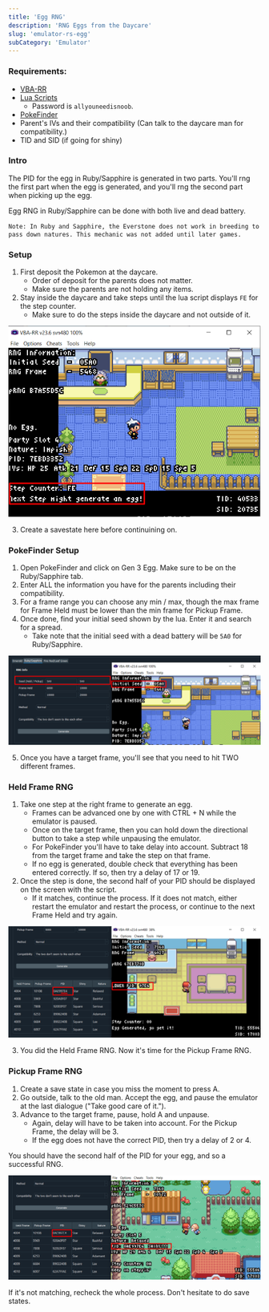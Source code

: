 ```yaml
---
title: 'Egg RNG'
description: 'RNG Eggs from the Daycare'
slug: 'emulator-rs-egg'
subCategory: 'Emulator'
---
```


### Requirements:

- [VBA-RR](https://code.google.com/archive/p/vba-rerecording/downloads)
- [Lua Scripts](https://pokerng.forumcommunity.net/?t=56443955&p=396434940)
  - Password is `allyouneedisnoob`.
- [PokeFinder](https://github.com/Admiral-Fish/PokeFinder/releases)
- Parent's IVs and their compatibility (Can talk to the daycare man for compatibility.)
- TID and SID (if going for shiny)

### Intro

The PID for the egg in Ruby/Sapphire is generated in two parts. You'll rng the first part when the egg is generated, and you'll rng the second part when picking up the egg.

Egg RNG in Ruby/Sapphire can be done with both live and dead battery.

```
Note: In Ruby and Sapphire, the Everstone does not work in breeding to pass down natures. This mechanic was not added until later games.
```

### Setup

1. First deposit the Pokemon at the daycare.
   - Order of deposit for the parents does not matter.
   - Make sure the parents are not holding any items.
2. Stay inside the daycare and take steps until the lua script displays `FE` for the step counter.
   - Make sure to do the steps inside the daycare and not outside of it.

![](https://github.com/ShinySylveon04/PokemonRNGGuidesPics/blob/main/Screenshot_9.png?raw=true)

3. Create a savestate here before continuining on.

### PokeFinder Setup

1. Open PokeFinder and click on Gen 3 Egg. Make sure to be on the Ruby/Sapphire tab.
2. Enter ALL the information you have for the parents including their compatibility.
3. For a frame range you can choose any min / max, though the max frame for Frame Held must be lower than the min frame for Pickup Frame.
4. Once done, find your initial seed shown by the lua. Enter it and search for a spread.
   - Take note that the initial seed with a dead battery will be `5A0` for Ruby/Sapphire.

![](https://github.com/ShinySylveon04/PokemonRNGGuidesPics/blob/main/Screenshot_10.png?raw=true)

5. Once you have a target frame, you'll see that you need to hit TWO different frames.

### Held Frame RNG

1. Take one step at the right frame to generate an egg.
   - Frames can be advanced one by one with CTRL + N while the emulator is paused.
   - Once on the target frame, then you can hold down the directional button to take a step while unpausing the emulator.
   - For PokeFinder you'll have to take delay into account. Subtract 18 from the target frame and take the step on that frame.
   - If no egg is generated, double check that everything has been entered correctly. If so, then try a delay of 17 or 19.
2. Once the step is done, the second half of your PID should be displayed on the screen with the script.
   - If it matches, continue the process. If it does not match, either restart the emulator and restart the process, or continue to the next Frame Held and try again.

![](https://github.com/ShinySylveon04/PokemonRNGGuidesPics/blob/main/Screenshot_7.png?raw=true)

3. You did the Held Frame RNG. Now it's time for the Pickup Frame RNG.

### Pickup Frame RNG

1. Create a save state in case you miss the moment to press A.
2. Go outside, talk to the old man. Accept the egg, and pause the emulator at the last dialogue ("Take good care of it.").
3. Advance to the target frame, pause, hold A and unpause.
   - Again, delay will have to be taken into account. For the Pickup Frame, the delay will be 3.
   - If the egg does not have the correct PID, then try a delay of 2 or 4.

You should have the second half of the PID for your egg, and so a successful RNG.

![](https://github.com/ShinySylveon04/PokemonRNGGuidesPics/blob/main/Screenshot_8.png?raw=true)

If it's not matching, recheck the whole process. Don't hesitate to do save states.
